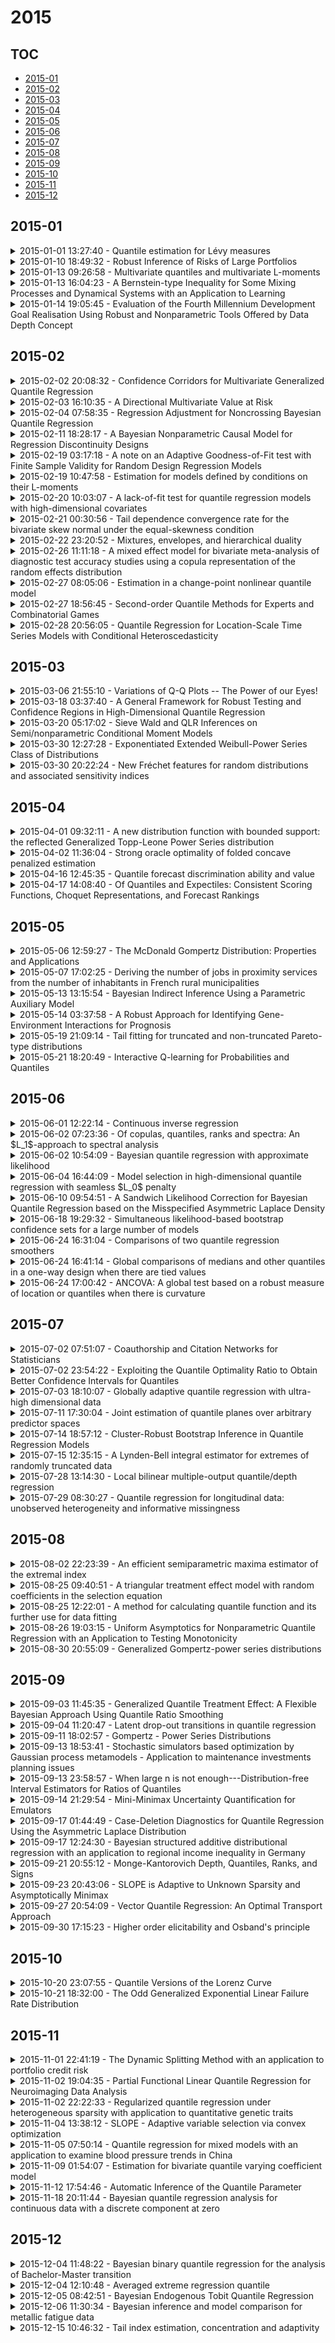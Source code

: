 # 2015

## TOC

- [2015-01](#2015-01)
- [2015-02](#2015-02)
- [2015-03](#2015-03)
- [2015-04](#2015-04)
- [2015-05](#2015-05)
- [2015-06](#2015-06)
- [2015-07](#2015-07)
- [2015-08](#2015-08)
- [2015-09](#2015-09)
- [2015-10](#2015-10)
- [2015-11](#2015-11)
- [2015-12](#2015-12)

## 2015-01

<details>

<summary>2015-01-01 13:27:40 - Quantile estimation for Lévy measures</summary>

- *Mathias Trabs*

- `1405.6942v2` - [abs](http://arxiv.org/abs/1405.6942v2) - [pdf](http://arxiv.org/pdf/1405.6942v2)

> Generalizing the concept of quantiles to the jump measure of a L\'evy process, the generalized quantiles $q_{\tau}^{\pm}>0$, for $\tau>0$, are given by the smallest values such that a jump larger than $q_{\tau}^{+}$ or a negative jump smaller than $-q_{\tau}^{-}$, respectively, is expected only once in $1/\tau$ time units. Nonparametric estimators of the generalized quantiles are constructed using either discrete observations of the process or using option prices in an exponential L\'evy model of asset prices. In both models minimax convergence rates are shown. Applying Lepski's approach, we derive adaptive quantile estimators. The performance of the estimation method is illustrated in simulations and with real data.

</details>

<details>

<summary>2015-01-10 18:49:32 - Robust Inference of Risks of Large Portfolios</summary>

- *Jianqing Fan, Fang Han, Han Liu, Byron Vickers*

- `1501.02382v1` - [abs](http://arxiv.org/abs/1501.02382v1) - [pdf](http://arxiv.org/pdf/1501.02382v1)

> We propose a bootstrap-based robust high-confidence level upper bound (Robust H-CLUB) for assessing the risks of large portfolios. The proposed approach exploits rank-based and quantile-based estimators, and can be viewed as a robust extension of the H-CLUB method (Fan et al., 2015). Such an extension allows us to handle possibly misspecified models and heavy-tailed data. Under mixing conditions, we analyze the proposed approach and demonstrate its advantage over the H-CLUB. We further provide thorough numerical results to back up the developed theory. We also apply the proposed method to analyze a stock market dataset.

</details>

<details>

<summary>2015-01-13 09:26:58 - Multivariate quantiles and multivariate L-moments</summary>

- *Alexis Decurninge*

- `1409.6013v2` - [abs](http://arxiv.org/abs/1409.6013v2) - [pdf](http://arxiv.org/pdf/1409.6013v2)

> Univariate L-moments are expressed as projections of the quantile function onto an orthogonal basis of polynomials in $L_2([0;1],\mathbb{R})$. We present multivariate versions of L-moments expressed as collections of orthogonal projections of a multivariate quantile function on a basis of multivariate polynomials in $L_2([0;1]^d,\mathbb{R})$. We propose to consider quantile functions defined as transport from the uniform distribution on $[0;1]^d$ onto the distribution of interest. In particular, we present the quantiles defined by the transport of Rosenblatt and the optimal transport and the properties of the subsequent L-moments.

</details>

<details>

<summary>2015-01-13 16:04:23 - A Bernstein-type Inequality for Some Mixing Processes and Dynamical Systems with an Application to Learning</summary>

- *H. Hang, I. Steinwart*

- `1501.03059v1` - [abs](http://arxiv.org/abs/1501.03059v1) - [pdf](http://arxiv.org/pdf/1501.03059v1)

> We establish a Bernstein-type inequality for a class of stochastic processes that include the classical geometrically $\phi$-mixing processes, Rio's generalization of these processes, as well as many time-discrete dynamical systems. Modulo a logarithmic factor and some constants, our Bernstein-type inequality coincides with the classical Bernstein inequality for i.i.d.~data. We further use this new Bernstein-type inequality to derive an oracle inequality for generic regularized empirical risk minimization algorithms and data generated by such processes. Applying this oracle inequality to support vector machines using the Gaussian kernels for both least squares and quantile regression, it turns out that the resulting learning rates match, up to some arbitrarily small extra term in the exponent, the optimal rates for i.i.d.~processes.

</details>

<details>

<summary>2015-01-14 19:05:45 - Evaluation of the Fourth Millennium Development Goal Realisation Using Robust and Nonparametric Tools Offered by Data Depth Concept</summary>

- *Ewa Kosiorowska, Daniel Kosiorowski, Zygmunt Zawadzki*

- `1409.3918v2` - [abs](http://arxiv.org/abs/1409.3918v2) - [pdf](http://arxiv.org/pdf/1409.3918v2)

> We briefly communicate results of a nonparametric and robust evaluation of effects of \emph{the Fourth Millennium Development Goal of United Nations}. Main aim of the goal was reducing by two thirds, between 1990--2015, the under five months child mortality. Our novel analysis was conducted by means of very powerful and user friendly tools offered by the \emph{Data Depth Concept} being a collection of multivariate techniques basing on multivariate generalizations of quantiles, ranges and order statistics. Results of our analysis are more convincing than results obtained using classical statistical tools.

</details>


## 2015-02

<details>

<summary>2015-02-02 20:08:32 - Confidence Corridors for Multivariate Generalized Quantile Regression</summary>

- *Shih-Kang Chao, Katharina Proksch, Holger Dette, Wolfgang Härdle*

- `1406.4421v2` - [abs](http://arxiv.org/abs/1406.4421v2) - [pdf](http://arxiv.org/pdf/1406.4421v2)

> We focus on the construction of confidence corridors for multivariate nonparametric generalized quantile regression functions. This construction is based on asymptotic results for the maximal deviation between a suitable nonparametric estimator and the true function of interest which follow after a series of approximation steps including a Bahadur representation, a new strong approximation theorem and exponential tail inequalities for Gaussian random fields. As a byproduct we also obtain confidence corridors for the regression function in the classical mean regression. In order to deal with the problem of slowly decreasing error in coverage probability of the asymptotic confidence corridors, which results in meager coverage for small sample sizes, a simple bootstrap procedure is designed based on the leading term of the Bahadur representation. The finite sample properties of both procedures are investigated by means of a simulation study and it is demonstrated that the bootstrap procedure considerably outperforms the asymptotic bands in terms of coverage accuracy. Finally, the bootstrap confidence corridors are used to study the efficacy of the National Supported Work Demonstration, which is a randomized employment enhancement program launched in the 1970s. This article has supplementary materials.

</details>

<details>

<summary>2015-02-03 16:10:35 - A Directional Multivariate Value at Risk</summary>

- *Raúl Torres, Rosa E. Lillo, Henry Laniado*

- `1502.00908v1` - [abs](http://arxiv.org/abs/1502.00908v1) - [pdf](http://arxiv.org/pdf/1502.00908v1)

> In economics, insurance and finance, value at risk (VaR) is a widely used measure of the risk of loss on a specific portfolio of financial assets. For a given portfolio, time horizon, and probability $\alpha$, the $100\alpha\%$ VaR is defined as a threshold loss value, such that the probability that the loss on the portfolio over the given time horizon exceeds this value is $\alpha$. That is to say, it is a quantile of the distribution of the losses, which has both good analytic properties and easy interpretation as a risk measure. However, its extension to the multivariate framework is not unique because a unique definition of multivariate quantile does not exist. In the current literature, the multivariate quantiles are related to a specific partial order considered in $\mathbb{R}^{n}$, or to a property of the univariate quantile that is desirable to be extended to $\mathbb{R}^{n}$. In this work, we introduce a multivariate value at risk as a vector-valued directional risk measure, based on a directional multivariate quantile, which has recently been introduced in the literature. The directional approach allows the manager to consider external information or risk preferences in her/his analysis. We have derived some properties of the risk measure and we have compared the univariate \textit{VaR} over the marginals with the components of the directional multivariate VaR. We have also analyzed the relationship between some families of copulas, for which it is possible to obtain closed forms of the multivariate VaR that we propose. Finally, comparisons with other alternative multivariate VaR given in the literature, are provided in terms of robustness.

</details>

<details>

<summary>2015-02-04 07:58:35 - Regression Adjustment for Noncrossing Bayesian Quantile Regression</summary>

- *Thais Rodrigues, Yanan Fan*

- `1502.01115v1` - [abs](http://arxiv.org/abs/1502.01115v1) - [pdf](http://arxiv.org/pdf/1502.01115v1)

> A two-stage approach is proposed to overcome the problem in quantile regression, where separately fitted curves for several quantiles may cross. The standard Bayesian quantile regression model is applied in the first stage, followed by a Gaussian process regression adjustment, which monotonizes the quantile function whilst borrowing strength from nearby quantiles. The two stage approach is computationally efficient, and more general than existing techniques. The method is shown to be competitive with alternative approaches via its performance in simulated examples.

</details>

<details>

<summary>2015-02-11 18:28:17 - A Bayesian Nonparametric Causal Model for Regression Discontinuity Designs</summary>

- *George Karabatsos, Stephen G. Walker*

- `1311.4482v4` - [abs](http://arxiv.org/abs/1311.4482v4) - [pdf](http://arxiv.org/pdf/1311.4482v4)

> For non-randomized studies, the regression discontinuity design (RDD) can be used to identify and estimate causal effects from a "locally-randomized" subgroup of subjects, under relatively mild conditions. However, current models focus causal inferences on the impact of the treatment (versus non-treatment) variable on the mean of the dependent variable, via linear regression. For RDDs, we propose a flexible Bayesian nonparametric regression model that can provide accurate estimates of causal effects, in terms of the predictive mean, variance, quantile, probability density, distribution function, or any other chosen function of the outcome variable. We illustrate the model through the analysis of two real educational data sets, involving (resp.) a sharp RDD and a fuzzy RDD.

</details>

<details>

<summary>2015-02-19 03:17:18 - A note on an Adaptive Goodness-of-Fit test with Finite Sample Validity for Random Design Regression Models</summary>

- *Pierpaolo Brutti*

- `1502.05457v1` - [abs](http://arxiv.org/abs/1502.05457v1) - [pdf](http://arxiv.org/pdf/1502.05457v1)

> Given an i.i.d. sample $\{(X_i,Y_i)\}_{i \in \{1 \ldots n\}}$ from the random design regression model $Y = f(X) + \epsilon$ with $(X,Y) \in [0,1] \times [-M,M]$, in this paper we consider the problem of testing the (simple) null hypothesis $f = f_0$, against the alternative $f \neq f_0$ for a fixed $f_0 \in L^2([0,1],G_X)$, where $G_X(\cdot)$ denotes the marginal distribution of the design variable $X$. The procedure proposed is an adaptation to the regression setting of a multiple testing technique introduced by Fromont and Laurent (2005), and it amounts to consider a suitable collection of unbiased estimators of the $L^2$--distance $d_2(f,f_0) = \int {[f(x) - f_0 (x)]^2 d\,G_X (x)}$, rejecting the null hypothesis when at least one of them is greater than its $(1-u_\alpha)$ quantile, with $u_\alpha$ calibrated to obtain a level--$\alpha$ test. To build these estimators, we will use the warped wavelet basis introduced by Picard and Kerkyacharian (2004). We do not assume that the errors are normally distributed, and we do not assume that $X$ and $\epsilon$ are independent but, mainly for technical reasons, we will assume, as in most part of the current literature in learning theory, that $|f(x) - y|$ is uniformly bounded (almost everywhere). We show that our test is adaptive over a particular collection of approximation spaces linked to the classical Besov spaces.

</details>

<details>

<summary>2015-02-19 10:47:58 - Estimation for models defined by conditions on their L-moments</summary>

- *Alexis Decurninge, Michel Broniatowski*

- `1409.5928v3` - [abs](http://arxiv.org/abs/1409.5928v3) - [pdf](http://arxiv.org/pdf/1409.5928v3)

> This paper extends the empirical minimum divergence approach for models which satisfy linear constraints with respect to the probability measure of the underlying variable (moment constraints) to the case where such constraints pertain to its quantile measure (called here semi parametric quantile models). The case when these constraints describe shape conditions as handled by the L-moments is considered and both the description of these models as well as the resulting non classical minimum divergence procedures are presented. These models describe neighborhoods of classical models used mainly for their tail behavior, for example neighborhoods of Pareto or Weibull distributions, with which they may share the same first L-moments. A parallel is drawn with similar problems held in elasticity theory and in optimal transport problems. The properties of the resulting estimators are illustrated by simulated examples comparing Maximum Likelihood estimators on Pareto and Weibull models to the minimum Chi-square empirical divergence approach on semi parametric quantile models, and others.

</details>

<details>

<summary>2015-02-20 10:03:07 - A lack-of-fit test for quantile regression models with high-dimensional covariates</summary>

- *Mercedes Conde-Amboage, César Sánchez-Sellero, Wenceslao González-Manteiga*

- `1502.05815v1` - [abs](http://arxiv.org/abs/1502.05815v1) - [pdf](http://arxiv.org/pdf/1502.05815v1)

> We propose a new lack-of-fit test for quantile regression models that is suitable even with high-dimensional covariates. The test is based on the cumulative sum of residuals with respect to unidimensional linear projections of the covariates. The test adapts concepts proposed by Escanciano (Econometric Theory, 22, 2006) to cope with many covariates to the test proposed by He and Zhu (Journal of the American Statistical Association, 98, 2003). To approximate the critical values of the test, a wild bootstrap mechanism is used, similar to that proposed by Feng et al. (Biometrika, 98, 2011). An extensive simulation study was undertaken that shows the good performance of the new test, particularly when the dimension of the covariate is high. The test can also be applied and performs well under heteroscedastic regression models. The test is illustrated with real data about the economic growth of 161 countries.

</details>

<details>

<summary>2015-02-21 00:30:56 - Tail dependence convergence rate for the bivariate skew normal under the equal-skewness condition</summary>

- *Thomas Fung, Eugene Seneta*

- `1502.06046v1` - [abs](http://arxiv.org/abs/1502.06046v1) - [pdf](http://arxiv.org/pdf/1502.06046v1)

> We derive the rate of decay of the tail dependence of the bivariate skew normal distribution under the equal-skewness condition {\theta}1 = {\theta}2,= {\theta}, say. The rate of convergence depends on whether {\theta} > 0 or {\theta} < 0. The latter case gives rate asymp- totically identical with the case {\theta} = 0. The asymptotic behaviour of the quantile function for the univariate skew normal is part of the theoretical development.

</details>

<details>

<summary>2015-02-22 23:20:52 - Mixtures, envelopes, and hierarchical duality</summary>

- *Nicholas G. Polson, James G. Scott*

- `1406.0177v2` - [abs](http://arxiv.org/abs/1406.0177v2) - [pdf](http://arxiv.org/pdf/1406.0177v2)

> We develop a connection between mixture and envelope representations of objective functions that arise frequently in statistics. We refer to this connection using the term "hierarchical duality." Our results suggest an interesting and previously under-exploited relationship between marginalization and profiling, or equivalently between the Fenchel--Moreau theorem for convex functions and the Bernstein--Widder theorem for Laplace transforms. We give several different sets of conditions under which such a duality result obtains. We then extend existing work on envelope representations in several ways, including novel generalizations to variance-mean models and to multivariate Gaussian location models. This turns out to provide an elegant missing-data interpretation of the proximal gradient method, a widely used algorithm in machine learning. We show several statistical applications in which the proposed framework leads to easily implemented algorithms, including a robust version of the fused lasso, nonlinear quantile regression via trend filtering, and the binomial fused double Pareto model. Code for the examples is available on GitHub at https://github.com/jgscott/hierduals.

</details>

<details>

<summary>2015-02-26 11:11:18 - A mixed effect model for bivariate meta-analysis of diagnostic test accuracy studies using a copula representation of the random effects distribution</summary>

- *Aristidis K. Nikoloulopoulos*

- `1502.07505v1` - [abs](http://arxiv.org/abs/1502.07505v1) - [pdf](http://arxiv.org/pdf/1502.07505v1)

> Diagnostic test accuracy studies typically report the number of true positives, false positives, true negatives and false negatives. There usually exists a negative association between the number of true positives and true negatives, because studies that adopt less stringent criterion for declaring a test positive invoke higher sensitivities and lower specificities. A generalized linear mixed model (GLMM) is currently recommended to synthesize diagnostic test accuracy studies. We propose a copula mixed model for bivariate meta-analysis of diagnostic test accuracy studies. Our general model includes the GLMM as a special case and can also operate on the original scale of sensitivity and specificity. Summary receiver operating characteristic curves are deduced for the proposed model through quantile regression techniques and different characterizations of the bivariate random effects distribution. Our general methodology is demonstrated with an extensive simulation study and illustrated by re-analysing the data of two published meta-analyses. Our study suggests that there can be an improvement on GLMM in fit to data and makes the argument for moving to copula random effects models. Our modelling framework is implemented in the package CopulaREMADA within the open source statistical environment R.

</details>

<details>

<summary>2015-02-27 08:05:06 - Estimation in a change-point nonlinear quantile model</summary>

- *Gabriela Ciuperca*

- `1401.4883v3` - [abs](http://arxiv.org/abs/1401.4883v3) - [pdf](http://arxiv.org/pdf/1401.4883v3)

> This paper considers a nonlinear quantile model with change-points. The quantile estimation method, which as a particular case includes median model, is more robust with respect to other traditional methods when model errors contain outliers. Under relatively weak assumptions, the convergence rate and asymptotic distribution of change-point and of regression parameter estimators are obtained. Numerical study by Monte Carlo simulations shows the performance of the proposed method for nonlinear model with change-points.

</details>

<details>

<summary>2015-02-27 18:56:45 - Second-order Quantile Methods for Experts and Combinatorial Games</summary>

- *Wouter M. Koolen, Tim van Erven*

- `1502.08009v1` - [abs](http://arxiv.org/abs/1502.08009v1) - [pdf](http://arxiv.org/pdf/1502.08009v1)

> We aim to design strategies for sequential decision making that adjust to the difficulty of the learning problem. We study this question both in the setting of prediction with expert advice, and for more general combinatorial decision tasks. We are not satisfied with just guaranteeing minimax regret rates, but we want our algorithms to perform significantly better on easy data. Two popular ways to formalize such adaptivity are second-order regret bounds and quantile bounds. The underlying notions of 'easy data', which may be paraphrased as "the learning problem has small variance" and "multiple decisions are useful", are synergetic. But even though there are sophisticated algorithms that exploit one of the two, no existing algorithm is able to adapt to both.   In this paper we outline a new method for obtaining such adaptive algorithms, based on a potential function that aggregates a range of learning rates (which are essential tuning parameters). By choosing the right prior we construct efficient algorithms and show that they reap both benefits by proving the first bounds that are both second-order and incorporate quantiles.

</details>

<details>

<summary>2015-02-28 20:56:05 - Quantile Regression for Location-Scale Time Series Models with Conditional Heteroscedasticity</summary>

- *Jungsik Noh, Sangyeol Lee*

- `1401.0688v2` - [abs](http://arxiv.org/abs/1401.0688v2) - [pdf](http://arxiv.org/pdf/1401.0688v2)

> This paper considers quantile regression for a wide class of time series models including ARMA models with asymmetric GARCH (AGARCH) errors. The classical mean-variance models are reinterpreted as conditional location-scale models so that the quantile regression method can be naturally geared into the considered models. The consistency and asymptotic normality of the quantile regression estimator is established in location-scale time series models under mild conditions. In the application of this result to ARMA-AGARCH models, more primitive conditions are deduced to obtain the asymptotic properties. For illustration, a simulation study and a real data analysis are provided.

</details>


## 2015-03

<details>

<summary>2015-03-06 21:55:10 - Variations of Q-Q Plots -- The Power of our Eyes!</summary>

- *Adam Loy, Lendie Follett, Heike Hofmann*

- `1503.02098v1` - [abs](http://arxiv.org/abs/1503.02098v1) - [pdf](http://arxiv.org/pdf/1503.02098v1)

> In statistical modeling we strive to specify models that resemble data collected in studies or observed from processes. Consequently, distributional specification and parameter estimation are central to parametric models. Graphical procedures, such as the quantile-quantile (Q-Q) plot, are arguably the most widely used method of distributional assessment, though critics find their interpretation to be overly subjective. Formal goodness-of-fit tests are available and are quite powerful, but only indicate whether there is a lack of fit, not why there is lack of fit. In this paper we explore the use of the lineup protocol to inject rigor to graphical distributional assessment and compare its power to that of formal distributional tests. We find that lineups of standard Q-Q plots are more powerful than lineups of de-trended Q-Q plots and that lineup tests are more powerful than traditional tests of normality. While, we focus on diagnosing non-normality, our approach is general and can be directly extended to the assessment of other distributions.

</details>

<details>

<summary>2015-03-18 03:37:40 - A General Framework for Robust Testing and Confidence Regions in High-Dimensional Quantile Regression</summary>

- *Tianqi Zhao, Mladen Kolar, Han Liu*

- `1412.8724v2` - [abs](http://arxiv.org/abs/1412.8724v2) - [pdf](http://arxiv.org/pdf/1412.8724v2)

> We propose a robust inferential procedure for assessing uncertainties of parameter estimation in high-dimensional linear models, where the dimension $p$ can grow exponentially fast with the sample size $n$. Our method combines the de-biasing technique with the composite quantile function to construct an estimator that is asymptotically normal. Hence it can be used to construct valid confidence intervals and conduct hypothesis tests. Our estimator is robust and does not require the existence of first or second moment of the noise distribution. It also preserves efficiency in the sense that the worst case efficiency loss is less than 30\% compared to the square-loss-based de-biased Lasso estimator. In many cases our estimator is close to or better than the latter, especially when the noise is heavy-tailed. Our de-biasing procedure does not require solving the $L_1$-penalized composite quantile regression. Instead, it allows for any first-stage estimator with desired convergence rate and empirical sparsity. The paper also provides new proof techniques for developing theoretical guarantees of inferential procedures with non-smooth loss functions. To establish the main results, we exploit the local curvature of the conditional expectation of composite quantile loss and apply empirical process theories to control the difference between empirical quantities and their conditional expectations. Our results are established under weaker assumptions compared to existing work on inference for high-dimensional quantile regression. Furthermore, we consider a high-dimensional simultaneous test for the regression parameters by applying the Gaussian approximation and multiplier bootstrap theories. We also study distributed learning and exploit the divide-and-conquer estimator to reduce computation complexity when the sample size is massive. Finally, we provide empirical results to verify the theory.

</details>

<details>

<summary>2015-03-20 05:17:02 - Sieve Wald and QLR Inferences on Semi/nonparametric Conditional Moment Models</summary>

- *Xiaohong Chen, Demian Pouzo*

- `1411.1144v2` - [abs](http://arxiv.org/abs/1411.1144v2) - [pdf](http://arxiv.org/pdf/1411.1144v2)

> This paper considers inference on functionals of semi/nonparametric conditional moment restrictions with possibly nonsmooth generalized residuals, which include all of the (nonlinear) nonparametric instrumental variables (IV) as special cases. These models are often ill-posed and hence it is difficult to verify whether a (possibly nonlinear) functional is root-$n$ estimable or not. We provide computationally simple, unified inference procedures that are asymptotically valid regardless of whether a functional is root-$n$ estimable or not. We establish the following new useful results: (1) the asymptotic normality of a plug-in penalized sieve minimum distance (PSMD) estimator of a (possibly nonlinear) functional; (2) the consistency of simple sieve variance estimators for the plug-in PSMD estimator, and hence the asymptotic chi-square distribution of the sieve Wald statistic; (3) the asymptotic chi-square distribution of an optimally weighted sieve quasi likelihood ratio (QLR) test under the null hypothesis; (4) the asymptotic tight distribution of a non-optimally weighted sieve QLR statistic under the null; (5) the consistency of generalized residual bootstrap sieve Wald and QLR tests; (6) local power properties of sieve Wald and QLR tests and of their bootstrap versions; (7) asymptotic properties of sieve Wald and SQLR for functionals of increasing dimension. Simulation studies and an empirical illustration of a nonparametric quantile IV regression are presented.

</details>

<details>

<summary>2015-03-30 12:27:28 - Exponentiated Extended Weibull-Power Series Class of Distributions</summary>

- *Saeid Tahmasebi, Ali Akbar Jafari*

- `1503.08653v1` - [abs](http://arxiv.org/abs/1503.08653v1) - [pdf](http://arxiv.org/pdf/1503.08653v1)

> In this paper, we introduce a new class of distributions by compounding the exponentiated extended Weibull family and power series family. This distribution contains several lifetime models such as the complementary extended Weibull-power series, generalized exponential-power series, generalized linear failure rate-power series, exponentiated Weibull-power series, generalized modified Weibull-power series, generalized Gompertz-power series and exponentiated extended Weibull distributions as special cases. We obtain several properties of this new class of distributions such as Shannon entropy, mean residual life, hazard rate function, quantiles and moments. The maximum likelihood estimation procedure via a EM-algorithm is presented.

</details>

<details>

<summary>2015-03-30 20:22:24 - New Fréchet features for random distributions and associated sensitivity indices</summary>

- *Jean-Claude Fort, Thierry Klein*

- `1503.08844v1` - [abs](http://arxiv.org/abs/1503.08844v1) - [pdf](http://arxiv.org/pdf/1503.08844v1)

> In this article we define new Fr\`Echet features for random cumulative distribution functions using contrast. These contrasts allow to construct Wasserstein costs and our new features minimize the average costs as the Fr\`Echet mean minimizes the mean square Wasserstein$_2$ distance. An example of new features is the median, and more generally the quantiles. From these definitions, we are able to define sensitivity indices when the random distribution is the output of a stochastic code. Associated to the Fr\`Echet mean we extend the Sobol indices, and in general the indices associated to a contrast that we previously proposed.

</details>


## 2015-04

<details>

<summary>2015-04-01 09:32:11 - A new distribution function with bounded support: the reflected Generalized Topp-Leone Power Series distribution</summary>

- *Francesca Condino, Filippo Domma*

- `1504.00160v1` - [abs](http://arxiv.org/abs/1504.00160v1) - [pdf](http://arxiv.org/pdf/1504.00160v1)

> In this paper we introduce a new flexible class of distributions with bounded support, called reflected Generalized Topp-Leone Power Series (rGTL-PS), obtained by compounding the reflected Generalized Topp-Leone (van Drop and Kotz, 2006) and the family of Power Series distributions. The proposed class includes, as special cases, some new distributions with limited support such as the rGTL-Logarithmic, the rGTL-Geometric, the rGTL-Poisson and rGTL-Binomial. This work is an attempt to partially fill a gap regarding the presence, in the literature, of continuous distributions with bounded support, which instead appear to be very useful in many real contexts, included the reliability. Some properties of the class, including moments, hazard rate and quantile are investigated. Moreover, the maximum likelihood estimators of the parameters are examined and the observed Fisher information matrix provided. Finally, in order to show the usefulness of the new class, some applications to real data are reported.

</details>

<details>

<summary>2015-04-02 11:36:04 - Strong oracle optimality of folded concave penalized estimation</summary>

- *Jianqing Fan, Lingzhou Xue, Hui Zou*

- `1210.5992v4` - [abs](http://arxiv.org/abs/1210.5992v4) - [pdf](http://arxiv.org/pdf/1210.5992v4)

> Folded concave penalization methods have been shown to enjoy the strong oracle property for high-dimensional sparse estimation. However, a folded concave penalization problem usually has multiple local solutions and the oracle property is established only for one of the unknown local solutions. A challenging fundamental issue still remains that it is not clear whether the local optimum computed by a given optimization algorithm possesses those nice theoretical properties. To close this important theoretical gap in over a decade, we provide a unified theory to show explicitly how to obtain the oracle solution via the local linear approximation algorithm. For a folded concave penalized estimation problem, we show that as long as the problem is localizable and the oracle estimator is well behaved, we can obtain the oracle estimator by using the one-step local linear approximation. In addition, once the oracle estimator is obtained, the local linear approximation algorithm converges, namely it produces the same estimator in the next iteration. The general theory is demonstrated by using four classical sparse estimation problems, that is, sparse linear regression, sparse logistic regression, sparse precision matrix estimation and sparse quantile regression.

</details>

<details>

<summary>2015-04-16 12:45:35 - Quantile forecast discrimination ability and value</summary>

- *Zied Ben Bouallegue, Pierre Pinson, Petra Friederichs*

- `1504.04211v1` - [abs](http://arxiv.org/abs/1504.04211v1) - [pdf](http://arxiv.org/pdf/1504.04211v1)

> While probabilistic forecast verification for categorical forecasts is well established, some of the existing concepts and methods have not found their equivalent for the case of continuous variables. New tools dedicated to the assessment of forecast discrimination ability and forecast value are introduced here, based on quantile forecasts being the base product for the continuous case (hence in a nonparametric framework). The relative user characteristic (RUC) curve and the quantile value plot allow analysing the performance of a forecast for a specific user in a decision-making framework. The RUC curve is designed as a user-based discrimination tool and the quantile value plot translates forecast discrimination ability in terms of economic value. The relationship between the overall value of a quantile forecast and the respective quantile skill score is also discussed. The application of these new verification approaches and tools is illustrated based on synthetic datasets, as well as for the case of global radiation forecasts from the high resolution ensemble COSMO-DE-EPS of the German Weather Service.

</details>

<details>

<summary>2015-04-17 14:08:40 - Of Quantiles and Expectiles: Consistent Scoring Functions, Choquet Representations, and Forecast Rankings</summary>

- *Werner Ehm, Tilmann Gneiting, Alexander Jordan, Fabian Krüger*

- `1503.08195v2` - [abs](http://arxiv.org/abs/1503.08195v2) - [pdf](http://arxiv.org/pdf/1503.08195v2)

> In the practice of point prediction, it is desirable that forecasters receive a directive in the form of a statistical functional, such as the mean or a quantile of the predictive distribution. When evaluating and comparing competing forecasts, it is then critical that the scoring function used for these purposes be consistent for the functional at hand, in the sense that the expected score is minimized when following the directive.   We show that any scoring function that is consistent for a quantile or an expectile functional, respectively, can be represented as a mixture of extremal scoring functions that form a linearly parameterized family. Scoring functions for the mean value and probability forecasts of binary events constitute important examples. The quantile and expectile functionals along with the respective extremal scoring functions admit appealing economic interpretations in terms of thresholds in decision making.   The Choquet type mixture representations give rise to simple checks of whether a forecast dominates another in the sense that it is preferable under any consistent scoring function. In empirical settings it suffices to compare the average scores for only a finite number of extremal elements. Plots of the average scores with respect to the extremal scoring functions, which we call Murphy diagrams, permit detailed comparisons of the relative merits of competing forecasts.

</details>


## 2015-05

<details>

<summary>2015-05-06 12:59:27 - The McDonald Gompertz Distribution: Properties and Applications</summary>

- *Rasool Roozegar, Saeid Tahmasebi, Ali Akbar Jafari*

- `1505.01351v1` - [abs](http://arxiv.org/abs/1505.01351v1) - [pdf](http://arxiv.org/pdf/1505.01351v1)

> This paper introduces a five-parameter lifetime model with increasing, decreasing, upside -down bathtub and bathtub shaped failure rate called as the McDonald Gompertz (McG) distribution. This new distribution extend the Gompertz, generalized Gompertz, generalized exponential, beta Gompertz and Kumaraswamy Gompertz distributions, among several other models. We obtain several properties of the McG distribution including moments, entropies, quantile and generating functions. We provide the density function of the order statistics and their moments. The parameter estimation is based on the usual maximum likelihood approach. We also provide the observed information matrix and discuss inferences issues. In the end, the flexibility and usefulness of the new distribution is illustrated by means of application to two real data sets.

</details>

<details>

<summary>2015-05-07 17:02:25 - Deriving the number of jobs in proximity services from the number of inhabitants in French rural municipalities</summary>

- *Maxime Lenormand, Sylvie Huet, Guillaume Deffuant*

- `1109.6760v3` - [abs](http://arxiv.org/abs/1109.6760v3) - [pdf](http://arxiv.org/pdf/1109.6760v3)

> We use a minimum requirement approach to derive the number of jobs in proximity services per inhabitant in French rural municipalities. We first classify the municipalities according to their time distance to the municipality where the inhabitants go the most frequently to get services (called MFM). For each set corresponding to a range of time distance to MFM, we perform a quantile regression estimating the minimum number of service jobs per inhabitant, that we interpret as an estimation of the number of proximity jobs per inhabitant. We observe that the minimum number of service jobs per inhabitant is smaller in small municipalities. Moreover, for municipalities of similar sizes, when the distance to the MFM increases, we find that the number of jobs of proximity services per inhabitant increases.

</details>

<details>

<summary>2015-05-13 13:15:54 - Bayesian Indirect Inference Using a Parametric Auxiliary Model</summary>

- *Christopher C. Drovandi, Anthony N. Pettitt, Anthony Lee*

- `1505.03372v1` - [abs](http://arxiv.org/abs/1505.03372v1) - [pdf](http://arxiv.org/pdf/1505.03372v1)

> Indirect inference (II) is a methodology for estimating the parameters of an intractable (generative) model on the basis of an alternative parametric (auxiliary) model that is both analytically and computationally easier to deal with. Such an approach has been well explored in the classical literature but has received substantially less attention in the Bayesian paradigm. The purpose of this paper is to compare and contrast a collection of what we call parametric Bayesian indirect inference (pBII) methods. One class of pBII methods uses approximate Bayesian computation (referred to here as ABC II) where the summary statistic is formed on the basis of the auxiliary model, using ideas from II. Another approach proposed in the literature, referred to here as parametric Bayesian indirect likelihood (pBIL), uses the auxiliary likelihood as a replacement to the intractable likelihood. We show that pBIL is a fundamentally different approach to ABC II. We devise new theoretical results for pBIL to give extra insights into its behaviour and also its differences with ABC II. Furthermore, we examine in more detail the assumptions required to use each pBII method. The results, insights and comparisons developed in this paper are illustrated on simple examples and two other substantive applications. The first of the substantive examples involves performing inference for complex quantile distributions based on simulated data while the second is for estimating the parameters of a trivariate stochastic process describing the evolution of macroparasites within a host based on real data. We create a novel framework called Bayesian indirect likelihood (BIL) that encompasses pBII as well as general ABC methods so that the connections between the methods can be established.

</details>

<details>

<summary>2015-05-14 03:37:58 - A Robust Approach for Identifying Gene-Environment Interactions for Prognosis</summary>

- *Hao Chai, Qingzhao Zhang, Yu Jiang, Guohua Wang, Sanguo Zhang, Shuangge Ma*

- `1505.03609v1` - [abs](http://arxiv.org/abs/1505.03609v1) - [pdf](http://arxiv.org/pdf/1505.03609v1)

> For many complex diseases, prognosis is of essential importance. It has been shown that, beyond the main effects of genetic (G) and environmental (E) risk factors, the gene-environment (G$\times$E) interactions also play a critical role. In practice, the prognosis outcome data can be contaminated, and most of the existing methods are not robust to data contamination. In the literature, it has been shown that even a single contaminated observation can lead to severely biased model estimation. In this study, we describe prognosis using an accelerated failure time (AFT) model. An exponential squared loss is proposed to accommodate possible data contamination. A penalization approach is adopted for regularized estimation and marker selection. The proposed method is realized using an effective coordinate descent (CD) and minorization maximization (MM) algorithm. Simulation shows that without contamination, the proposed method has performance comparable to or better than the unrobust alternative. With contamination, it outperforms the unrobust alternative and, under certain scenarios, can be superior to the robust method based on quantile regression. The proposed method is applied to the analysis of TCGA (The Cancer Genome Atlas) lung cancer data. It identifies interactions different from those using the alternatives. The identified marker have important implications and satisfactory stability.

</details>

<details>

<summary>2015-05-19 21:09:14 - Tail fitting for truncated and non-truncated Pareto-type distributions</summary>

- *Jan Beirlant, Isabel Fraga Alves, Ivette Gomes*

- `1505.05189v1` - [abs](http://arxiv.org/abs/1505.05189v1) - [pdf](http://arxiv.org/pdf/1505.05189v1)

> Recently some papers, such as Aban, Meerschaert and Panorska (2006), Nuyts (2010) and Clark (2013), have drawn attention to possible truncation in Pareto tail modelling. Sometimes natural upper bounds exist that truncate the probability tail, such as the Maximum Possible Loss in insurance treaties. At other instances ultimately at the largest data, deviations from a Pareto tail behaviour become apparent. This matter is especially important when extrapolation outside the sample is required. Given that in practice one does not always know whether the distribution is truncated or not, we consider estimators for extreme quantiles both under truncated and non-truncated Pareto-type distributions. Hereby we make use of the estimator of the tail index for the truncated Pareto distribution first proposed in Aban {\it et al.} (2006). We also propose a truncated Pareto QQ-plot and a formal test for truncation in order to help deciding between a truncated and a non-truncated case. In this way we enlarge the possibilities of extreme value modelling using Pareto tails, offering an alternative scenario by adding a truncation point $T$ that is large with respect to the available data. In the mathematical modelling we hence let $T \to \infty$ at different speeds compared to the limiting fraction ($k/n \to 0$) of data used in the extreme value estimation. This work is motivated using practical examples from different fields of applications, simulation results, and some asymptotic results.

</details>

<details>

<summary>2015-05-21 18:20:49 - Interactive Q-learning for Probabilities and Quantiles</summary>

- *Kristin A. Linn, Eric B. Laber, Leonard A. Stefanski*

- `1407.3414v2` - [abs](http://arxiv.org/abs/1407.3414v2) - [pdf](http://arxiv.org/pdf/1407.3414v2)

> A dynamic treatment regime is a sequence of decision rules in which each decision rule recommends treatment based on features of patient medical history such as past treatments and outcomes. Existing methods for estimating optimal dynamic treatment regimes from data optimize the mean of a response variable. However, the mean may not always be the most appropriate summary of performance. We derive estimators of decision rules for optimizing probabilities and quantiles computed with respect to the response distribution for two-stage, binary treatment settings. This enables estimation of dynamic treatment regimes that optimize the cumulative distribution function of the response at a prespecified point or a prespecified quantile of the response distribution such as the median. The proposed methods perform favorably in simulation experiments. We illustrate our approach with data from a sequentially randomized trial where the primary outcome is remission of depression symptoms.

</details>


## 2015-06

<details>

<summary>2015-06-01 12:22:14 - Continuous inverse regression</summary>

- *François Portier*

- `1409.0752v2` - [abs](http://arxiv.org/abs/1409.0752v2) - [pdf](http://arxiv.org/pdf/1409.0752v2)

> We provide new theoretical results in the field of inverse regression methods for dimension reduction. Our approach is based on the study of some empirical processes that lie close to a certain dimension reduction subspace, called the central subspace. The study of these processes essentially includes weak convergence results and the consistency of some general bootstrap procedures. While such properties are used to obtain new results about sliced inverse regression, they mainly allow to define a natural family of methods for dimension reduction. First the estimation methods are shown to have root $n$ rates and the bootstrap is proved to be valid. Second, we describe a family of Cram\'er-von Mises test statistics that can be used in testing structural properties of the central subspace or the significancy of some sets of predictors. We show that the quantiles of those tests could be computed by bootstrap. Most of the existing methods related to inverse regression involve a slicing of the response that is difficult to select in practice. While our approach guarantee a comprehensive estimation, the slicing is no longer needed.

</details>

<details>

<summary>2015-06-02 07:23:36 - Of copulas, quantiles, ranks and spectra: An $L_1$-approach to spectral analysis</summary>

- *Holger Dette, Marc Hallin, Tobias Kley, Stanislav Volgushev*

- `1111.7205v3` - [abs](http://arxiv.org/abs/1111.7205v3) - [pdf](http://arxiv.org/pdf/1111.7205v3)

> In this paper, we present an alternative method for the spectral analysis of a univariate, strictly stationary time series $\{Y_t\}_{t\in \mathbb {Z}}$. We define a "new" spectrum as the Fourier transform of the differences between copulas of the pairs $(Y_t,Y_{t-k})$ and the independence copula. This object is called a copula spectral density kernel and allows to separate the marginal and serial aspects of a time series. We show that this spectrum is closely related to the concept of quantile regression. Like quantile regression, which provides much more information about conditional distributions than classical location-scale regression models, copula spectral density kernels are more informative than traditional spectral densities obtained from classical autocovariances. In particular, copula spectral density kernels, in their population versions, provide (asymptotically provide, in their sample versions) a complete description of the copulas of all pairs $(Y_t,Y_{t-k})$. Moreover, they inherit the robustness properties of classical quantile regression, and do not require any distributional assumptions such as the existence of finite moments. In order to estimate the copula spectral density kernel, we introduce rank-based Laplace periodograms which are calculated as bilinear forms of weighted $L_1$-projections of the ranks of the observed time series onto a harmonic regression model. We establish the asymptotic distribution of those periodograms, and the consistency of adequately smoothed versions. The finite-sample properties of the new methodology, and its potential for applications are briefly investigated by simulations and a short empirical example.

</details>

<details>

<summary>2015-06-02 10:54:09 - Bayesian quantile regression with approximate likelihood</summary>

- *Yang Feng, Yuguo Chen, Xuming He*

- `1506.00834v1` - [abs](http://arxiv.org/abs/1506.00834v1) - [pdf](http://arxiv.org/pdf/1506.00834v1)

> Quantile regression is often used when a comprehensive relationship between a response variable and one or more explanatory variables is desired. The traditional frequentists' approach to quantile regression has been well developed around asymptotic theories and efficient algorithms. However, not much work has been published under the Bayesian framework. One challenging problem for Bayesian quantile regression is that the full likelihood has no parametric forms. In this paper, we propose a Bayesian quantile regression method, the linearly interpolated density (LID) method, which uses a linear interpolation of the quantiles to approximate the likelihood. Unlike most of the existing methods that aim at tackling one quantile at a time, our proposed method estimates the joint posterior distribution of multiple quantiles, leading to higher global efficiency for all quantiles of interest. Markov chain Monte Carlo algorithms are developed to carry out the proposed method. We provide convergence results that justify both the algorithmic convergence and statistical approximations to an integrated-likelihood-based posterior. From the simulation results, we verify that LID has a clear advantage over other existing methods in estimating quantities that relate to two or more quantiles.

</details>

<details>

<summary>2015-06-04 16:44:09 - Model selection in high-dimensional quantile regression with seamless $L_0$ penalty</summary>

- *Gabriela Ciuperca*

- `1506.01648v1` - [abs](http://arxiv.org/abs/1506.01648v1) - [pdf](http://arxiv.org/pdf/1506.01648v1)

> In this paper we are interested in parameters estimation of linear model when number of parameters increases with sample size. Without any assumption about moments of the model error, we propose and study the seamless $L_0$ quantile estimator. For this estimator we first give the convergence rate. Afterwards, we prove that it correctly distinguishes between zero and nonzero parameters and that the estimators of the nonzero parameters are asymptotically normal. A consistent BIC criterion to select the tuning parameters is given.

</details>

<details>

<summary>2015-06-10 09:54:51 - A Sandwich Likelihood Correction for Bayesian Quantile Regression based on the Misspecified Asymmetric Laplace Density</summary>

- *Karthik Sriram*

- `1502.06481v2` - [abs](http://arxiv.org/abs/1502.06481v2) - [pdf](http://arxiv.org/pdf/1502.06481v2)

> A sandwich likelihood correction is proposed to remedy an inferential limitation of the Bayesian quantile regression approach based on the misspecified asymmetric Laplace density, by leveraging the benefits of the approach. Supporting theoretical results and simulations are presented.

</details>

<details>

<summary>2015-06-18 19:29:32 - Simultaneous likelihood-based bootstrap confidence sets for a large number of models</summary>

- *Mayya Zhilova*

- `1506.05779v1` - [abs](http://arxiv.org/abs/1506.05779v1) - [pdf](http://arxiv.org/pdf/1506.05779v1)

> The paper studies a problem of constructing simultaneous likelihood-based confidence sets. We consider a simultaneous multiplier bootstrap procedure for estimating the quantiles of the joint distribution of the likelihood ratio statistics, and for adjusting the confidence level for multiplicity. Theoretical results state the bootstrap validity in the following setting: the sample size \(n\) is fixed, the maximal parameter dimension \(p_{\textrm{max}}\) and the number of considered parametric models \(K\) are s.t. \((\log K)^{12}p_{\max}^{3}/n\) is small. We also consider the situation when the parametric models are misspecified. If the models' misspecification is significant, then the bootstrap critical values exceed the true ones and the simultaneous bootstrap confidence set becomes conservative. Numerical experiments for local constant and local quadratic regressions illustrate the theoretical results.

</details>

<details>

<summary>2015-06-24 16:31:04 - Comparisons of two quantile regression smoothers</summary>

- *Rand Wilcox*

- `1506.07456v1` - [abs](http://arxiv.org/abs/1506.07456v1) - [pdf](http://arxiv.org/pdf/1506.07456v1)

> The paper compares the small-sample properties of two non-parametric quantile regression estimators. The first is based on constrained B-spline smoothing (COBS) and the other is based on a variation and slight extension of a running interval smoother, which apparently has not been studied via simulations. The motivation for this paper stems from the Well Elderly 2 study, a portion of which was aimed at understanding the association between the cortisol awakening response and two measures of stress.   COBS indicated what appeared be an usual form of curvature. The modified running interval smoother gave a strikingly different estimate, which raised the issue of how it compares to COBS in terms of mean squared error and bias as well as its ability to avoid a spurious indication of curvature. R functions for applying the methods were used in conjunction with default settings for the various optional arguments. The results indicate that the modified running interval smoother has practical value. Manipulation of the optional arguments might impact the relative merits of the two methods, but the extent to which this is the case remains unknown.

</details>

<details>

<summary>2015-06-24 16:41:14 - Global comparisons of medians and other quantiles in a one-way design when there are tied values</summary>

- *Rand Wilcox*

- `1506.07461v1` - [abs](http://arxiv.org/abs/1506.07461v1) - [pdf](http://arxiv.org/pdf/1506.07461v1)

> For $J \ge 2$ independent groups, the paper deals with testing the global hypothesis that all $J$ groups have a common population median or identical quantiles, with an emphasis on the quartiles. Classic rank-based methods are sometimes suggested for comparing medians, but it is well known that under general conditions they do not adequately address this goal. Extant methods based on the usual sample median are unsatisfactory when there are tied values except for the special case $J=2$. A variation of the percentile bootstrap used in conjunction with the Harrell--Davis quantile estimator performs well in simulations. The method is illustrated with data from the Well Elderly 2 study.

</details>

<details>

<summary>2015-06-24 17:00:42 - ANCOVA: A global test based on a robust measure of location or quantiles when there is curvature</summary>

- *Rand Wilcox*

- `1506.07467v1` - [abs](http://arxiv.org/abs/1506.07467v1) - [pdf](http://arxiv.org/pdf/1506.07467v1)

> For two independent groups, let $M_j(x)$ be some conditional measure of location for the $j$th group associated with some random variable $Y$, given that some covariate $X=x$. When $M_j(x)$ is a robust measure of location, or even some conditional quantile of $Y$, given $X$, methods have been proposed and studied that are aimed at testing $H_0$: $M_1(x)=M_2(x)$ that deal with curvature in a flexible manner. In addition, methods have been studied where the goal is to control the probability of one or more Type I errors when testing $H_0$ for each $x \in \{x_1, \ldots, x_p\}$. This paper suggests a method for testing the global hypothesis $H_0$: $M_1(x)=M_2(x)$ for $\forall x \in \{x_1, \ldots, x_p\}$ when using a robust or quantile location estimator. An obvious advantage of testing $p$ hypotheses, rather than the global hypothesis, is that it can provide information about where regression lines differ and by how much. But the paper summarizes three general reasons to suspect that testing the global hypothesis can have more power. 2 Data from the Well Elderly 2 study illustrate that testing the global hypothesis can make a practical difference.

</details>


## 2015-07

<details>

<summary>2015-07-02 07:51:07 - Coauthorship and Citation Networks for Statisticians</summary>

- *Pengsheng Ji, Jiashun Jin*

- `1410.2840v2` - [abs](http://arxiv.org/abs/1410.2840v2) - [pdf](http://arxiv.org/pdf/1410.2840v2)

> We have collected and cleaned two network data sets: Coauthorship and Citation networks for statisticians. The data sets are based on all research papers published in four of the top journals in statistics from $2003$ to the first half of $2012$. We analyze the data sets from many different perspectives, focusing on (a) centrality, (b) community structures, and (c) productivity, patterns and trends.   For (a), we have identified the most prolific/collaborative/highly cited authors. We have also identified a handful of "hot" papers, suggesting "Variable Selection" as one of the "hot" areas.   For (b), we have identified about $15$ meaningful communities or research groups, including large-size ones such as "Spatial Statistics", "Large-Scale Multiple Testing", "Variable Selection" as well as small-size ones such as "Dimensional Reduction", "Objective Bayes", "Quantile Regression", and "Theoretical Machine Learning".   For (c), we find that over the 10-year period, both the average number of papers per author and the fraction of self citations have been decreasing, but the proportion of distant citations has been increasing. These suggest that the statistics community has become increasingly more collaborative, competitive, and globalized.   Our findings shed light on research habits, trends, and topological patterns of statisticians. The data sets provide a fertile ground for future researches on or related to social networks of statisticians.

</details>

<details>

<summary>2015-07-02 23:54:22 - Exploiting the Quantile Optimality Ratio to Obtain Better Confidence Intervals for Quantiles</summary>

- *Luke A. Prendergast, Robert G. Staudte*

- `1505.04234v2` - [abs](http://arxiv.org/abs/1505.04234v2) - [pdf](http://arxiv.org/pdf/1505.04234v2)

> A standard approach to confidence intervals for quantiles requires good estimates of the quantile density. The optimal bandwidth for kernel estimation of the quantile density depends on an underlying location-scale family only through the quantile optimality ratio (QOR), which is the starting point for our results. While the QOR is not distribution-free, it turns out that what is optimal for one family often works quite well for families having similar shape. This allows one to rely on a single representative QOR if one has a rough idea of the distributional shape. Another option that we explore assumes the data can be modeled by the highly flexible generalized lambda distribution (GLD), already studied by others, and we show that using the QOR for the estimated GLD can lead to more than competitive intervals. Confidence intervals for the difference between quantiles from independent populations are also considered, with an application to heart rate data.

</details>

<details>

<summary>2015-07-03 18:10:07 - Globally adaptive quantile regression with ultra-high dimensional data</summary>

- *Qi Zheng, Limin Peng, Xuming He*

- `1507.00420v2` - [abs](http://arxiv.org/abs/1507.00420v2) - [pdf](http://arxiv.org/pdf/1507.00420v2)

> Quantile regression has become a valuable tool to analyze heterogeneous covaraite-response associations that are often encountered in practice. The development of quantile regression methodology for high-dimensional covariates primarily focuses on examination of model sparsity at a single or multiple quantile levels, which are typically pre-specified ad hoc by the users. The resulting models may be sensitive to the specific choices of the quantile levels, leading to difficulties in interpretation and erosion of confidence in the results. In this article, we propose a new penalization framework for quantile regression in the high-dimensional setting. We employ adaptive L1 penalties, and more importantly, propose a uniform selector of the tuning parameter for a set of quantile levels to avoid some of the potential problems with model selection at individual quantile levels. Our proposed approach achieves consistent shrinkage of regression quantile estimates across a continuous range of quantiles levels, enhancing the flexibility and robustness of the existing penalized quantile regression methods. Our theoretical results include the oracle rate of uniform convergence and weak convergence of the parameter estimators. We also use numerical studies to confirm our theoretical findings and illustrate the practical utility of our proposal

</details>

<details>

<summary>2015-07-11 17:30:04 - Joint estimation of quantile planes over arbitrary predictor spaces</summary>

- *Yun Yang, Surya Tokdar*

- `1507.03130v1` - [abs](http://arxiv.org/abs/1507.03130v1) - [pdf](http://arxiv.org/pdf/1507.03130v1)

> In spite of the recent surge of interest in quantile regression, joint estimation of linear quantile planes remains a great challenge in statistics and econometrics. We propose a novel parametrization that characterizes any collection of non-crossing quantile planes over arbitrarily shaped convex predictor domains in any dimension by means of unconstrained scalar, vector and function valued parameters. Statistical models based on this parametrization inherit a fast computation of the likelihood function, enabling penalized likelihood or Bayesian approaches to model fitting. We introduce a complete Bayesian methodology by using Gaussian process prior distributions on the function valued parameters and develop a robust and efficient Markov chain Monte Carlo parameter estimation. The resulting method is shown to offer posterior consistency under mild tail and regularity conditions. We present several illustrative examples where the new method is compared against existing approaches and is found to offer better accuracy, coverage and model fit.

</details>

<details>

<summary>2015-07-14 18:57:12 - Cluster-Robust Bootstrap Inference in Quantile Regression Models</summary>

- *Andreas Hagemann*

- `1407.7166v4` - [abs](http://arxiv.org/abs/1407.7166v4) - [pdf](http://arxiv.org/pdf/1407.7166v4)

> In this paper I develop a wild bootstrap procedure for cluster-robust inference in linear quantile regression models. I show that the bootstrap leads to asymptotically valid inference on the entire quantile regression process in a setting with a large number of small, heterogeneous clusters and provides consistent estimates of the asymptotic covariance function of that process. The proposed bootstrap procedure is easy to implement and performs well even when the number of clusters is much smaller than the sample size. An application to Project STAR data is provided.

</details>

<details>

<summary>2015-07-15 12:35:15 - A Lynden-Bell integral estimator for extremes of randomly truncated data</summary>

- *Julien Worms, Rym Worms*

- `1507.04189v1` - [abs](http://arxiv.org/abs/1507.04189v1) - [pdf](http://arxiv.org/pdf/1507.04189v1)

> This work deals with the estimation of the extreme value index and extreme quantiles for heavy tailed data,randomly right truncated by another heavy tailed variable. Under mild assumptions and the condition thatthe truncated variable is less heavy-tailed than the truncating variable, asymptotic normality is proved for bothestimators. The proposed estimator of the extreme value index is an adaptation of the Hill estimator, in thenatural form of a Lynden-Bell integral. Simulations illustrate the quality of the estimators under a variety ofsituations.

</details>

<details>

<summary>2015-07-28 13:14:30 - Local bilinear multiple-output quantile/depth regression</summary>

- *Marc Hallin, Zudi Lu, Davy Paindaveine, Miroslav Šiman*

- `1507.07754v1` - [abs](http://arxiv.org/abs/1507.07754v1) - [pdf](http://arxiv.org/pdf/1507.07754v1)

> A new quantile regression concept, based on a directional version of Koenker and Bassett's traditional single-output one, has been introduced in [Ann. Statist. (2010) 38 635-669] for multiple-output location/linear regression problems. The polyhedral contours provided by the empirical counterpart of that concept, however, cannot adapt to unknown nonlinear and/or heteroskedastic dependencies. This paper therefore introduces local constant and local linear (actually, bilinear) versions of those contours, which both allow to asymptotically recover the conditional halfspace depth contours that completely characterize the response's conditional distributions. Bahadur representation and asymptotic normality results are established. Illustrations are provided both on simulated and real data.

</details>

<details>

<summary>2015-07-29 08:30:27 - Quantile regression for longitudinal data: unobserved heterogeneity and informative missingness</summary>

- *Maria Francesca Marino, Nikos Tzavidis, Marco Alfo'*

- `1501.02157v2` - [abs](http://arxiv.org/abs/1501.02157v2) - [pdf](http://arxiv.org/pdf/1501.02157v2)

> Linear quantile regression models aim at providing a detailed and robust picture of the (conditional) response distribution as function of a set of observed covariates. Longitudinal data represent an interesting field of application of such models; due to their peculiar features, they represent a substantial challenge, in that the standard, cross-sectional, model representation needs to be extended for dealing with such kind of data. In fact, repeated observations from the same statistical unit poses a problem of dependence; in a conditional perspective, this dependence could be ascribed to sources of unobserved, individual-specific, heterogeneity. Along these lines, quantile regression models have recently been extended to the analysis of longitudinal, continuous, responses, by modelling dependence via time-constant or time-varying random effects. In this manuscript, we introduce a general quantile regression model for longitudinal, continuous, responses where time-varying and time-constant random parameters are jointly taken into account. A further feature of longitudinal designs is the presence of partially incomplete sequences, due to some individuals leaving the study before its designed end. The missing data process may produce a selection of units which can be informative with respect to the parameters of the longitudinal data model. To deal with the case of irretrievable drop-out, we introduce a pattern mixture version of the linear quantile hidden Markov model, where we account for time-varying heterogeneity and for changes in the fixed effect vector due to differential propensities to stay in the study. The proposed models are illustrated using a well known benchmark dataset on longitudinal dynamics of CD4 cells and by means of a large scale simulation study, entailing different quantiles and both complete and partially complete (ie subject to drop-out) individual sequences.

</details>


## 2015-08

<details>

<summary>2015-08-02 22:23:39 - An efficient semiparametric maxima estimator of the extremal index</summary>

- *Paul J. Northrop*

- `1506.06831v3` - [abs](http://arxiv.org/abs/1506.06831v3) - [pdf](http://arxiv.org/pdf/1506.06831v3)

> The extremal index $\theta$, a measure of the degree of local dependence in the extremes of a stationary process, plays an important role in extreme value analyses. We estimate $\theta$ semiparametrically, using the relationship between the distribution of block maxima and the marginal distribution of a process to define a semiparametric model. We show that these semiparametric estimators are simpler and substantially more efficient than their parametric counterparts. We seek to improve efficiency further using maxima over sliding blocks. A simulation study shows that the semiparametric estimators are competitive with the leading estimators. An application to sea-surge heights combines inferences about $\theta$ with a standard extreme value analysis of block maxima to estimate marginal quantiles.

</details>

<details>

<summary>2015-08-25 09:40:51 - A triangular treatment effect model with random coefficients in the selection equation</summary>

- *Eric Gautier, Stefan Hoderlein*

- `1109.0362v4` - [abs](http://arxiv.org/abs/1109.0362v4) - [pdf](http://arxiv.org/pdf/1109.0362v4)

> This paper considers treatment effects under endogeneity with complex heterogeneity in the selection equation. We model the outcome of an endogenous treatment as a triangular system, where both the outcome and first-stage equations consist of a random coefficients model. The first-stage specifically allows for nonmonotone selection into treatment. We provide conditions under which marginal distributions of potential outcomes, average and quantile treatment effects, all conditional on first-stage random coefficients, are identified. Under the same conditions, we derive bounds on the (conditional) joint distributions of potential outcomes and gains from treatment, and provide additional conditions for their point identification. All conditional quantities yield unconditional effects (\emph{e.g.}, the average treatment effect) by weighted integration.

</details>

<details>

<summary>2015-08-25 12:22:01 - A method for calculating quantile function and its further use for data fitting</summary>

- *Qing Xiao*

- `1508.06125v1` - [abs](http://arxiv.org/abs/1508.06125v1) - [pdf](http://arxiv.org/pdf/1508.06125v1)

> This paper introduces a polynomial transformation model based on Weibull distribution, whereby the analytical representation of the quantile function for many probability distributions can be obtained. Firstly, the target random variable $x$ with specified distribution is expressed as a polynomial of a Weibull random variable $z$, the coefficients are conveniently determined by the percentile matching method. Then, substituting $z$ with its quantile function $z=\lambda [-ln(1-u)]^{1/k}$ gives the analytical expression of the quantile function of $x$. Furthermore, using the probability weighted moments matching method, this polynomial transformation model can be used for data fitting. Through numerical experiment, it makes evident that the proposed model is capable of handling some distributions close to binomial which are difficult for the extant approaches, and the quantile functions of various distributions are accurately approximated within the probit range $[10^{-4},1-10^{-4}]$.

</details>

<details>

<summary>2015-08-26 19:03:15 - Uniform Asymptotics for Nonparametric Quantile Regression with an Application to Testing Monotonicity</summary>

- *Sokbae Lee, Kyungchul Song, Yoon-Jae Whang*

- `1506.05337v2` - [abs](http://arxiv.org/abs/1506.05337v2) - [pdf](http://arxiv.org/pdf/1506.05337v2)

> In this paper, we establish a uniform error rate of a Bahadur representation for local polynomial estimators of quantile regression functions. The error rate is uniform over a range of quantiles, a range of evaluation points in the regressors, and over a wide class of probabilities for observed random variables. Most of the existing results on Bahadur representations for local polynomial quantile regression estimators apply to the fixed data generating process. In the context of testing monotonicity where the null hypothesis is of a complex composite hypothesis, it is particularly relevant to establish Bahadur expansions that hold uniformly over a large class of data generating processes. In addition, we establish the same error rate for bootstrap local polynomial estimators which can be useful for various bootstrap inference. As an illustration, we apply to testing monotonicity of quantile regression and present Monte Carlo experiments based on this example.

</details>

<details>

<summary>2015-08-30 20:55:09 - Generalized Gompertz-power series distributions</summary>

- *Saeid Tahmasebi, Ali Akbar Jafari*

- `1508.07634v1` - [abs](http://arxiv.org/abs/1508.07634v1) - [pdf](http://arxiv.org/pdf/1508.07634v1)

> In this paper, we introduce the generalized Gompertz-power series class of distributions which is obtained by compounding generalized Gompertz and power series distributions. This compounding procedure follows same way that was previously carried out by Silva et al. (2013) and Barreto-Souza et al. (2011) in introducing the compound class of extended Weibull-power series distribution and the Weibull-geometric distribution, respectively. This distribution contains several lifetime models such as generalized Gompertz, generalized Gompertz-geometric, generalized Gompertz-poisson, generalized Gompertz-binomial distribution, and generalized Gompertz-logarithmic distribution as special cases. The hazard rate function of the new class of distributions can be increasing, decreasing and bathtub-shaped. We obtain several properties of this distribution such as its probability density function, Shannon entropy, its mean residual life and failure rate functions, quantiles and moments. The maximum likelihood estimation procedure via a EM-algorithm is presented, and sub-models of the distribution are studied in details.

</details>


## 2015-09

<details>

<summary>2015-09-03 11:45:35 - Generalized Quantile Treatment Effect: A Flexible Bayesian Approach Using Quantile Ratio Smoothing</summary>

- *Sergio Venturini, Francesca Dominici, Giovanni Parmigiani*

- `1509.01042v1` - [abs](http://arxiv.org/abs/1509.01042v1) - [pdf](http://arxiv.org/pdf/1509.01042v1)

> We propose a new general approach for estimating the effect of a binary treatment on a continuous and potentially highly skewed response variable, the generalized quantile treatment effect (GQTE). The GQTE is defined as the difference between a function of the quantiles under the two treatment conditions. As such, it represents a generalization over the standard approaches typically used for estimating a treatment effect (i.e., the average treatment effect and the quantile treatment effect) because it allows the comparison of any arbitrary characteristic of the outcome's distribution under the two treatments. Following Dominici et al. (2005), we assume that a pre-specified transformation of the two quantiles is modeled as a smooth function of the percentiles. This assumption allows us to link the two quantile functions and thus to borrow information from one distribution to the other. The main theoretical contribution we provide is the analytical derivation of a closed form expression for the likelihood of the model. Exploiting this result we propose a novel Bayesian inferential methodology for the GQTE. We show some finite sample properties of our approach through a simulation study which confirms that in some cases it performs better than other nonparametric methods. As an illustration we finally apply our methodology to the 1987 National Medicare Expenditure Survey data to estimate the difference in the single hospitalization medical cost distributions between cases (i.e., subjects affected by smoking attributable diseases) and controls.

</details>

<details>

<summary>2015-09-04 11:20:47 - Latent drop-out transitions in quantile regression</summary>

- *Maria Francesca Marino, Marco Alfó*

- `1509.01405v1` - [abs](http://arxiv.org/abs/1509.01405v1) - [pdf](http://arxiv.org/pdf/1509.01405v1)

> Longitudinal data are characterized by the dependence between observations coming from the same individual. In a regression perspective, such a dependence can be usefully ascribed to unobserved features (covariates) specific to each individual. On these grounds, random parameter models with time-constant or time-varying structure are well established in the generalized linear model context. In the quantile regression framework, specifications based on random parameters have only recently known a flowering interest. We start from the recent proposal by Farcomeni (2012) on longitudinal quantile hidden Markov models, and extend it to handle potentially informative missing data mechanism. In particular, we focus on monotone missingness which may lead to selection bias and, therefore, to unreliable inferences on model parameters. We detail the proposed approach by re-analyzing a well known dataset on the dynamics of CD4 cell counts in HIV seroconverters and by means of a simulation study.

</details>

<details>

<summary>2015-09-11 18:02:57 - Gompertz - Power Series Distributions</summary>

- *Ali Akbar Jafari, Saeid Tahmasebi*

- `1509.03595v1` - [abs](http://arxiv.org/abs/1509.03595v1) - [pdf](http://arxiv.org/pdf/1509.03595v1)

> In this paper, we introduce the Gompertz power series class of distributions which is obtained by compounding Gompertz and power series distributions. This distribution contains several lifetime models such as Gompertz-geometric, Gompertz-Poisson, Gompertz-binomial, and Gompertz-logarithmic distributions as special cases. Sub-models of the GPS distribution are studied in details. The hazard rate function of the GPS distribution can be increasing, decreasing, and bathtub-shaped. We obtain several properties of the GPS distribution such as its probability density function, and failure rate function, Shannon entropy, mean residual life function, quantiles and moments. The maximum likelihood estimation procedure via a EM-algorithm is presented, and simulation studies are performed for evaluation of this estimation for complete data, and the MLE of parameters for censored data. At the end, a real example is given.

</details>

<details>

<summary>2015-09-13 18:53:41 - Stochastic simulators based optimization by Gaussian process metamodels - Application to maintenance investments planning issues</summary>

- *Thomas Browne, Bertrand Iooss, Loïc Le Gratiet, Jérome Lonchampt*

- `1509.03880v1` - [abs](http://arxiv.org/abs/1509.03880v1) - [pdf](http://arxiv.org/pdf/1509.03880v1)

> This paper deals with the construction of a metamodel (i.e. a simplified mathematical model) for a stochastic computer code (also called stochastic numerical model or stochastic simulator), where stochastic means that the code maps the realization of a random variable. The goal is to get, for a given model input, the main information about the output probability distribution by using this metamodel and without running the computer code. In practical applications, such a metamodel enables one to have estimations of every possible random variable properties, such as the expectation, the probability of exceeding a threshold or any quantile. The present work is concentrated on the emulation of the quantile function of the stochastic simulator by interpolating well chosen basis function and metamodeling their coefficients (using the Gaussian process metamodel). This quantile function metamodel is then used to treat a simple optimization strategy maintenance problem using a stochastic code, in order to optimize the quantile of an economic indicator. Using the Gaussian process framework, an adaptive design method (called QFEI) is defined by extending in our case the well known EGO algorithm. This allows to obtain an "optimal" solution using a small number of simulator runs.

</details>

<details>

<summary>2015-09-13 23:58:57 - When large n is not enough---Distribution-free Interval Estimators for Ratios of Quantiles</summary>

- *Luke A. Prendergast, Robert G. Staudte*

- `1508.06321v2` - [abs](http://arxiv.org/abs/1508.06321v2) - [pdf](http://arxiv.org/pdf/1508.06321v2)

> Ratios of sample percentiles or of quantiles based on a single sample are often published for skewed income data to illustrate aspects of income inequality, but distribution-free confidence intervals for such ratios are to our knowledge not in the literature. Here we derive and compare two large-sample methods for obtaining such intervals. They both require good distribution-free estimates of the quantile density at the quantiles of interest, and such estimates have recently become available. Simulation studies for various sample sizes are carried out for Pareto, lognormal and exponential distributions, as well as fitted generalized lambda distributions, to determine the coverage probabilities and widths of the intervals. Robustness of the estimators to contamination or a positive proportion of zero incomes is examined via influence functions. The motivating example is Australian household income data where ratios of quantiles measure inequality, but of course these results apply equally to data from other countries.

</details>

<details>

<summary>2015-09-14 21:29:54 - Mini-Minimax Uncertainty Quantification for Emulators</summary>

- *Jeffrey C. Regier, Philip B. Stark*

- `1303.3079v5` - [abs](http://arxiv.org/abs/1303.3079v5) - [pdf](http://arxiv.org/pdf/1303.3079v5)

> Consider approximating a "black box" function $f$ by an emulator $\hat{f}$ based on $n$ noiseless observations of $f$. Let $w$ be a point in the domain of $f$. How big might the error $|\hat{f}(w) - f(w)|$ be? If $f$ could be arbitrarily rough, this error could be arbitrarily large: we need some constraint on $f$ besides the data. Suppose $f$ is Lipschitz with known constant. We find a lower bound on the number of observations required to ensure that for the best emulator $\hat{f}$ based on the $n$ data, $|\hat{f}(w) - f(w)| \le \epsilon$. But in general, we will not know whether $f$ is Lipschitz, much less know its Lipschitz constant. Assume optimistically that $f$ is Lipschitz-continuous with the smallest constant consistent with the $n$ data. We find the maximum (over such regular $f$) of $|\hat{f}(w) - f(w)|$ for the best possible emulator $\hat{f}$; we call this the "mini-minimax uncertainty" at $w$. In reality, $f$ might not be Lipschitz or---if it is---it might not attain its Lipschitz constant on the data. Hence, the mini-minimax uncertainty at $w$ could be much smaller than $|\hat{f}(w) - f(w)|$. But if the mini-minimax uncertainty is large, then---even if $f$ satisfies the optimistic regularity assumption---$|\hat{f}(w) - f(w)|$ could be large, no matter how cleverly we choose $\hat{f}$. For the Community Atmosphere Model, the maximum (over $w$) of the mini-minimax uncertainty based on a set of 1154~observations of $f$ is no smaller than it would be for a single observation of $f$ at the centroid of the 21-dimensional parameter space. We also find lower confidence bounds for quantiles of the mini-minimax uncertainty and its mean over the domain of $f$. For the Community Atmosphere Model, these lower confidence bounds are an appreciable fraction of the maximum.

</details>

<details>

<summary>2015-09-17 01:44:49 - Case-Deletion Diagnostics for Quantile Regression Using the Asymmetric Laplace Distribution</summary>

- *Luis E. Benites, Víctor H. Lachos, Filidor E. Vilca*

- `1509.05099v1` - [abs](http://arxiv.org/abs/1509.05099v1) - [pdf](http://arxiv.org/pdf/1509.05099v1)

> To make inferences about the shape of a population distribution, the widely popular mean regression model, for example, is inadequate if the distribution is not approximately Gaussian (or symmetric). Compared to conventional mean regression (MR), quantile regression (QR) can characterize the entire conditional distribution of the outcome variable, and is more robust to outliers and misspecification of the error distribution. We present a likelihood-based approach to the estimation of the regression quantiles based on the asymmetric Laplace distribution (ALD), which has a hierarchical representation that facilitates the implementation of the EM algorithm for the maximum-likelihood estimation. We develop a case-deletion diagnostic analysis for QR models based on the conditional expectation of the complete-data log-likelihood function related to the EM algorithm. The techniques are illustrated with both simulated and real data sets, showing that our approach out-performed other common classic estimators. The proposed algorithm and methods are implemented in the R package ALDqr().

</details>

<details>

<summary>2015-09-17 12:24:30 - Bayesian structured additive distributional regression with an application to regional income inequality in Germany</summary>

- *Nadja Klein, Thomas Kneib, Stefan Lang, Alexander Sohn*

- `1509.05230v1` - [abs](http://arxiv.org/abs/1509.05230v1) - [pdf](http://arxiv.org/pdf/1509.05230v1)

> We propose a generic Bayesian framework for inference in distributional regression models in which each parameter of a potentially complex response distribution and not only the mean is related to a structured additive predictor. The latter is composed additively of a variety of different functional effect types such as nonlinear effects, spatial effects, random coefficients, interaction surfaces or other (possibly nonstandard) basis function representations. To enforce specific properties of the functional effects such as smoothness, informative multivariate Gaussian priors are assigned to the basis function coefficients. Inference can then be based on computationally efficient Markov chain Monte Carlo simulation techniques where a generic procedure makes use of distribution-specific iteratively weighted least squares approximations to the full conditionals. The framework of distributional regression encompasses many special cases relevant for treating nonstandard response structures such as highly skewed nonnegative responses, overdispersed and zero-inflated counts or shares including the possibility for zero- and one-inflation. We discuss distributional regression along a study on determinants of labour incomes for full-time working males in Germany with a particular focus on regional differences after the German reunification. Controlling for age, education, work experience and local disparities, we estimate full conditional income distributions allowing us to study various distributional quantities such as moments, quantiles or inequality measures in a consistent manner in one joint model. Detailed guidance on practical aspects of model choice including the selection of several competing distributions for labour incomes and the consideration of different covariate effects on the income distribution complete the distributional regression analysis. We find that next to a lower expected income, full-time working men in East Germany also face a more unequal income distribution than men in the West, ceteris paribus.

</details>

<details>

<summary>2015-09-21 20:55:12 - Monge-Kantorovich Depth, Quantiles, Ranks, and Signs</summary>

- *Victor Chernozhukov, Alfred Galichon, Marc Hallin, Marc Henry*

- `1412.8434v4` - [abs](http://arxiv.org/abs/1412.8434v4) - [pdf](http://arxiv.org/pdf/1412.8434v4)

> We propose new concepts of statistical depth, multivariate quantiles, ranks and signs, based on canonical transportation maps between a distribution of interest on $R^d$ and a reference distribution on the $d$-dimensional unit ball. The new depth concept, called Monge-Kantorovich depth, specializes to halfspace depth in the case of spherical distributions, but, for more general distributions, differs from the latter in the ability for its contours to account for non convex features of the distribution of interest. We propose empirical counterparts to the population versions of those Monge-Kantorovich depth contours, quantiles, ranks and signs, and show their consistency by establishing a uniform convergence property for empirical transport maps, which is of independent interest.

</details>

<details>

<summary>2015-09-23 20:43:06 - SLOPE is Adaptive to Unknown Sparsity and Asymptotically Minimax</summary>

- *Weijie Su, Emmanuel Candes*

- `1503.08393v3` - [abs](http://arxiv.org/abs/1503.08393v3) - [pdf](http://arxiv.org/pdf/1503.08393v3)

> We consider high-dimensional sparse regression problems in which we observe $y = X \beta + z$, where $X$ is an $n \times p$ design matrix and $z$ is an $n$-dimensional vector of independent Gaussian errors, each with variance $\sigma^2$. Our focus is on the recently introduced SLOPE estimator ((Bogdan et al., 2014)), which regularizes the least-squares estimates with the rank-dependent penalty $\sum_{1 \le i \le p} \lambda_i |\hat \beta|_{(i)}$, where $|\hat \beta|_{(i)}$ is the $i$th largest magnitude of the fitted coefficients. Under Gaussian designs, where the entries of $X$ are i.i.d.~$\mathcal{N}(0, 1/n)$, we show that SLOPE, with weights $\lambda_i$ just about equal to $\sigma \cdot \Phi^{-1}(1-iq/(2p))$ ($\Phi^{-1}(\alpha)$ is the $\alpha$th quantile of a standard normal and $q$ is a fixed number in $(0,1)$) achieves a squared error of estimation obeying \[ \sup_{\| \beta\|_0 \le k} \,\, \mathbb{P} \left(\| \hat{\beta}_{\text{SLOPE}} - \beta \|^2 > (1+\epsilon) \, 2\sigma^2 k \log(p/k) \right) \longrightarrow 0 \] as the dimension $p$ increases to $\infty$, and where $\epsilon > 0$ is an arbitrary small constant. This holds under a weak assumption on the $\ell_0$-sparsity level, namely, $k/p \rightarrow 0$ and $(k\log p)/n \rightarrow 0$, and is sharp in the sense that this is the best possible error any estimator can achieve. A remarkable feature is that SLOPE does not require any knowledge of the degree of sparsity, and yet automatically adapts to yield optimal total squared errors over a wide range of $\ell_0$-sparsity classes. We are not aware of any other estimator with this property.

</details>

<details>

<summary>2015-09-27 20:54:09 - Vector Quantile Regression: An Optimal Transport Approach</summary>

- *Guillaume Carlier, Victor Chernozhukov, Alfred Galichon*

- `1406.4643v4` - [abs](http://arxiv.org/abs/1406.4643v4) - [pdf](http://arxiv.org/pdf/1406.4643v4)

> We propose a notion of conditional vector quantile function and a vector quantile regression. A \emph{conditional vector quantile function} (CVQF) of a random vector $Y$, taking values in $\mathbb{R}^d$ given covariates $Z=z$, taking values in $\mathbb{R}% ^k$, is a map $u \longmapsto Q_{Y\mid Z}(u,z)$, which is monotone, in the sense of being a gradient of a convex function, and such that given that vector $U$ follows a reference non-atomic distribution $F_U$, for instance uniform distribution on a unit cube in $\mathbb{R}^d$, the random vector $Q_{Y\mid Z}(U,z)$ has the distribution of $Y$ conditional on $Z=z$. Moreover, we have a strong representation, $Y = Q_{Y\mid Z}(U,Z)$ almost surely, for some version of $U$. The \emph{vector quantile regression} (VQR) is a linear model for CVQF of $Y$ given $Z$. Under correct specification, the notion produces strong representation, $Y=\beta \left(U\right) ^\top f(Z)$, for $f(Z)$ denoting a known set of transformations of $Z$, where $u \longmapsto \beta(u)^\top f(Z)$ is a monotone map, the gradient of a convex function, and the quantile regression coefficients $u \longmapsto \beta(u)$ have the interpretations analogous to that of the standard scalar quantile regression. As $f(Z)$ becomes a richer class of transformations of $Z$, the model becomes nonparametric, as in series modelling. A key property of VQR is the embedding of the classical Monge-Kantorovich's optimal transportation problem at its core as a special case. In the classical case, where $Y$ is scalar, VQR reduces to a version of the classical QR, and CVQF reduces to the scalar conditional quantile function. An application to multiple Engel curve estimation is considered.

</details>

<details>

<summary>2015-09-30 17:15:23 - Higher order elicitability and Osband's principle</summary>

- *Tobias Fissler, Johanna F. Ziegel*

- `1503.08123v3` - [abs](http://arxiv.org/abs/1503.08123v3) - [pdf](http://arxiv.org/pdf/1503.08123v3)

> A statistical functional, such as the mean or the median, is called elicitable if there is a scoring function or loss function such that the correct forecast of the functional is the unique minimizer of the expected score. Such scoring functions are called strictly consistent for the functional. The elicitability of a functional opens the possibility to compare competing forecasts and to rank them in terms of their realized scores. In this paper, we explore the notion of elicitability for multi-dimensional functionals and give both necessary and sufficient conditions for strictly consistent scoring functions. We cover the case of functionals with elicitable components, but we also show that one-dimensional functionals that are not elicitable can be a component of a higher order elicitable functional. In the case of the variance this is a known result. However, an important result of this paper is that spectral risk measures with a spectral measure with finite support are jointly elicitable if one adds the `correct' quantiles. A direct consequence of applied interest is that the pair (Value at Risk, Expected Shortfall) is jointly elicitable under mild conditions that are usually fulfilled in risk management applications.

</details>


## 2015-10

<details>

<summary>2015-10-20 23:07:55 - Quantile Versions of the Lorenz Curve</summary>

- *Luke A. Prendergast, Robert G. Staudte*

- `1510.06085v1` - [abs](http://arxiv.org/abs/1510.06085v1) - [pdf](http://arxiv.org/pdf/1510.06085v1)

> The classical Lorenz curve is often used to depict inequality in a population of incomes, and the associated Gini coefficient is relied upon to make comparisons between different countries and other groups. The sample estimates of these moment-based concepts are sensitive to outliers and so we investigate the extent to which quantile-based definitions can capture income inequality and lead to more robust procedures. Distribution-free estimates of the corresponding coefficients of inequality are obtained, as well as sample sizes required to estimate them to a given accuracy. Convexity, transference and robustness of the measures are examined and illustrated.

</details>

<details>

<summary>2015-10-21 18:32:00 - The Odd Generalized Exponential Linear Failure Rate Distribution</summary>

- *M. A. El-Damcese, Abdelfattah Mustafa, B. S. El-Desouky, M. E. Mustafa*

- `1510.06395v1` - [abs](http://arxiv.org/abs/1510.06395v1) - [pdf](http://arxiv.org/pdf/1510.06395v1)

> In this paper we propose a new lifetime model, called the odd generalized exponential linear failure rate distribution. Some statistical properties of the proposed distribution such as the moments, the quantiles, the median, and the mode are investigated. The method of maximum likelihood is used for estimating the model parameters. An applications to real data is carried out to illustrate that the new distribution is more flexible and effective than other popular distributions in modeling lifetime data.

</details>


## 2015-11

<details>

<summary>2015-11-01 22:41:19 - The Dynamic Splitting Method with an application to portfolio credit risk</summary>

- *Kevin Lam, Zdravko Botev*

- `1511.00326v1` - [abs](http://arxiv.org/abs/1511.00326v1) - [pdf](http://arxiv.org/pdf/1511.00326v1)

> We consider the problem of accurately measuring the credit risk of a portfolio consisting of loss exposures such as loans, bonds and other financial assets. We are particularly interested in the probability of large portfolio losses. We describe the popular models in the credit risk framework including factor models and copula models. To this end, we revisit the most efficient probability estimation algorithms within current copula credit risk literature, namely importance sampling. We illustrate the workings and developments of these algorithms for large portfolio loss probability estimation and quantile estimation. We then propose a modification to the dynamic splitting method which allows application to the credit risk models described. Our proposed algorithm for the unbiased estimation of rare-event probabilities, exploits the quasi-monotonic property of functions to embed a static simulation problem within a time-dependent Markov process. A study of our proposed algorithm is then conducted through numerical experiments with its performance benchmarked against current popular importance sampling algorithms.

</details>

<details>

<summary>2015-11-02 19:04:35 - Partial Functional Linear Quantile Regression for Neuroimaging Data Analysis</summary>

- *Dengdeng Yu, Linglong Kong, Ivan Mizera*

- `1511.00632v1` - [abs](http://arxiv.org/abs/1511.00632v1) - [pdf](http://arxiv.org/pdf/1511.00632v1)

> We propose a prediction procedure for the functional linear quantile regression model by using partial quantile covariance techniques and develop a simple partial quantile regression (SIMPQR) algorithm to efficiently extract partial quantile regression (PQR) basis for estimating functional coefficients. We further extend our partial quantile covariance techniques to functional composite quantile regression (CQR) defining partial composite quantile covariance. There are three major contributions. (1) We define partial quantile covariance between two scalar variables through linear quantile regression. We compute PQR basis by sequentially maximizing the partial quantile covariance between the response and projections of functional covariates. (2) In order to efficiently extract PQR basis, we develop a SIMPQR algorithm analogous to simple partial least squares (SIMPLS). (3) Under the homoscedasticity assumption, we extend our techniques to partial composite quantile covariance and use it to find the partial composite quantile regression (PCQR) basis. The SIMPQR algorithm is then modified to obtain the SIMPCQR algorithm. Two simulation studies show the superiority of our proposed methods. Two real data from ADHD-200 sample and ADNI are analyzed using our proposed methods.

</details>

<details>

<summary>2015-11-02 22:22:33 - Regularized quantile regression under heterogeneous sparsity with application to quantitative genetic traits</summary>

- *Qianchuan He, Linglong Kong, Yanhua Wang, Sijian Wang, Timothy A. Chan, Eric Holland*

- `1511.00730v1` - [abs](http://arxiv.org/abs/1511.00730v1) - [pdf](http://arxiv.org/pdf/1511.00730v1)

> Genetic studies often involve quantitative traits. Identifying genetic features that influence quantitative traits can help to uncover the etiology of diseases. Quantile regression method considers the conditional quantiles of the response variable, and is able to characterize the underlying regression structure in a more comprehensive manner. On the other hand, genetic studies often involve high dimensional genomic features, and the underlying regression structure may be heterogeneous in terms of both effect sizes and sparsity. To account for the potential genetic heterogeneity, including the heterogeneous sparsity, a regularized quantile regression method is introduced. The theoretical property of the proposed method is investigated, and its performance is examined through a series of simulation studies. A real dataset is analyzed to demonstrate the application of the proposed method.

</details>

<details>

<summary>2015-11-04 13:38:12 - SLOPE - Adaptive variable selection via convex optimization</summary>

- *Małgorzata Bogdan, Ewout van den Berg, Chiara Sabatti, Weijie Su, Emmanuel J. Candès*

- `1407.3824v2` - [abs](http://arxiv.org/abs/1407.3824v2) - [pdf](http://arxiv.org/pdf/1407.3824v2)

> We introduce a new estimator for the vector of coefficients $\beta$ in the linear model $y=X\beta+z$, where $X$ has dimensions $n\times p$ with $p$ possibly larger than $n$. SLOPE, short for Sorted L-One Penalized Estimation, is the solution to \[\min_{b\in\mathbb{R}^p}\frac{1}{2}\Vert y-Xb\Vert _{\ell_2}^2+\lambda_1\vert b\vert _{(1)}+\lambda_2\vert b\vert_{(2)}+\cdots+\lambda_p\vert b\vert_{(p)},\] where $\lambda_1\ge\lambda_2\ge\cdots\ge\lambda_p\ge0$ and $\vert b\vert_{(1)}\ge\vert b\vert_{(2)}\ge\cdots\ge\vert b\vert_{(p)}$ are the decreasing absolute values of the entries of $b$. This is a convex program and we demonstrate a solution algorithm whose computational complexity is roughly comparable to that of classical $\ell_1$ procedures such as the Lasso. Here, the regularizer is a sorted $\ell_1$ norm, which penalizes the regression coefficients according to their rank: the higher the rank - that is, stronger the signal - the larger the penalty. This is similar to the Benjamini and Hochberg [J. Roy. Statist. Soc. Ser. B 57 (1995) 289-300] procedure (BH) which compares more significant $p$-values with more stringent thresholds. One notable choice of the sequence $\{\lambda_i\}$ is given by the BH critical values $\lambda_{\mathrm {BH}}(i)=z(1-i\cdot q/2p)$, where $q\in(0,1)$ and $z(\alpha)$ is the quantile of a standard normal distribution. SLOPE aims to provide finite sample guarantees on the selected model; of special interest is the false discovery rate (FDR), defined as the expected proportion of irrelevant regressors among all selected predictors. Under orthogonal designs, SLOPE with $\lambda_{\mathrm{BH}}$ provably controls FDR at level $q$. Moreover, it also appears to have appreciable inferential properties under more general designs $X$ while having substantial power, as demonstrated in a series of experiments running on both simulated and real data.

</details>

<details>

<summary>2015-11-05 07:50:14 - Quantile regression for mixed models with an application to examine blood pressure trends in China</summary>

- *Luke B. Smith, Montserrat Fuentes, Penny Gordon-Larsen, Brian J. Reich*

- `1511.01641v1` - [abs](http://arxiv.org/abs/1511.01641v1) - [pdf](http://arxiv.org/pdf/1511.01641v1)

> Cardiometabolic diseases have substantially increased in China in the past 20 years and blood pressure is a primary modifiable risk factor. Using data from the China Health and Nutrition Survey, we examine blood pressure trends in China from 1991 to 2009, with a concentration on age cohorts and urbanicity. Very large values of blood pressure are of interest, so we model the conditional quantile functions of systolic and diastolic blood pressure. This allows the covariate effects in the middle of the distribution to vary from those in the upper tail, the focal point of our analysis. We join the distributions of systolic and diastolic blood pressure using a copula, which permits the relationships between the covariates and the two responses to share information and enables probabilistic statements about systolic and diastolic blood pressure jointly. Our copula maintains the marginal distributions of the group quantile effects while accounting for within-subject dependence, enabling inference at the population and subject levels. Our population-level regression effects change across quantile level, year and blood pressure type, providing a rich environment for inference. To our knowledge, this is the first quantile function model to explicitly model within-subject autocorrelation and is the first quantile function approach that simultaneously models multivariate conditional response. We find that the association between high blood pressure and living in an urban area has evolved from positive to negative, with the strongest changes occurring in the upper tail. The increase in urbanization over the last twenty years coupled with the transition from the positive association between urbanization and blood pressure in earlier years to a more uniform association with urbanization suggests increasing blood pressure over time throughout China, even in less urbanized areas. Our methods are available in the R package BSquare.

</details>

<details>

<summary>2015-11-09 01:54:07 - Estimation for bivariate quantile varying coefficient model</summary>

- *Linglong Kong, Haoxu Shu, Giseon Heo, Qianchuan Chad He*

- `1511.02552v1` - [abs](http://arxiv.org/abs/1511.02552v1) - [pdf](http://arxiv.org/pdf/1511.02552v1)

> We propose a bivariate quantile regression method for the bivariate varying coefficient model through a directional approach. The varying coefficients are approximated by the B-spline basis and an $L_{2}$ type penalty is imposed to achieve desired smoothness. We develop a multistage estimation procedure based the Propagation-Separation~(PS) approach to borrow information from nearby directions. The PS method is capable of handling the computational complexity raised by simultaneously considering multiple directions to efficiently estimate varying coefficients while guaranteeing certain smoothness along directions. We reformulate the optimization problem and solve it by the Alternating Direction Method of Multipliers~(ADMM), which is implemented using R while the core is written in C to speed it up. Simulation studies are conducted to confirm the finite sample performance of our proposed method. A real data on Diffusion Tensor Imaging~(DTI) properties from a clinical study on neurodevelopment is analyzed.

</details>

<details>

<summary>2015-11-12 17:54:46 - Automatic Inference of the Quantile Parameter</summary>

- *Karthikeyan Natesan Ramamurthy, Aleksandr Y. Aravkin, Jayaraman J. Thiagarajan*

- `1511.03990v1` - [abs](http://arxiv.org/abs/1511.03990v1) - [pdf](http://arxiv.org/pdf/1511.03990v1)

> Supervised learning is an active research area, with numerous applications in diverse fields such as data analytics, computer vision, speech and audio processing, and image understanding. In most cases, the loss functions used in machine learning assume symmetric noise models, and seek to estimate the unknown function parameters. However, loss functions such as quantile and quantile Huber generalize the symmetric $\ell_1$ and Huber losses to the asymmetric setting, for a fixed quantile parameter. In this paper, we propose to jointly infer the quantile parameter and the unknown function parameters, for the asymmetric quantile Huber and quantile losses. We explore various properties of the quantile Huber loss and implement a convexity certificate that can be used to check convexity in the quantile parameter. When the loss if convex with respect to the parameter of the function, we prove that it is biconvex in both the function and the quantile parameters, and propose an algorithm to jointly estimate these. Results with synthetic and real data demonstrate that the proposed approach can automatically recover the quantile parameter corresponding to the noise and also provide an improved recovery of function parameters. To illustrate the potential of the framework, we extend the gradient boosting machines with quantile losses to automatically estimate the quantile parameter at each iteration.

</details>

<details>

<summary>2015-11-18 20:11:44 - Bayesian quantile regression analysis for continuous data with a discrete component at zero</summary>

- *Bruno Santos, Heleno Bolfarine*

- `1511.05925v1` - [abs](http://arxiv.org/abs/1511.05925v1) - [pdf](http://arxiv.org/pdf/1511.05925v1)

> In this work we show a Bayesian quantile regression method to response variables with mixed discrete-continuous distribution with a point mass at zero, where these observations are believed to be left censored or true zeros. We combine the information provided by the quantile regression analysis to present a more complete description of the probability of being censored given that the observed value is equal to zero, while also studying the conditional quantiles of the continuous part. We build up an Markov Chain Monte Carlo method from related models in the literature to obtain samples from the posterior distribution. We demonstrate the suitability of the model to analyze this censoring probability with a simulated example and two applications with real data. The first is a well known dataset from the econometrics literature about women labor in Britain and the second considers the statistical analysis of expenditures with durable goods, considering information from Brazil.

</details>


## 2015-12

<details>

<summary>2015-12-04 11:48:22 - Bayesian binary quantile regression for the analysis of Bachelor-Master transition</summary>

- *Cristina Mollica, Lea Petrella*

- `1511.06896v3` - [abs](http://arxiv.org/abs/1511.06896v3) - [pdf](http://arxiv.org/pdf/1511.06896v3)

> The multi-cycle organization of modern university systems stimulates the interest in studying the progression to higher level degree courses during the academic career. In particular, after the achievement of the first level qualification (Bachelor degree), students have to decide whether to continue their university studies, by enrolling in a second level (Master) programme, or to conclude their training experience. In this work we propose a binary quantile regression approach to analyze the Bachelor-Master transition phenomenon with the adoption of the Bayesian inferential perspective. In addition to the traditional predictors of academic outcomes, such as the personal characteristics and the field of study, different aspects of the student's performance are considered. Moreover, a new contextual variable, indicating the type of university regulations, is taken into account in the model specification. The utility of the Bayesian binary quantile regression to characterize the non-continuation decision after the first cycle studies is illustrated with an application to administrative data of Bachelor graduates at the School of Economics of Sapienza University of Rome and compared with a more conventional logistic regression approach.

</details>

<details>

<summary>2015-12-04 12:10:48 - Averaged extreme regression quantile</summary>

- *Jana Jureckova*

- `1512.01382v1` - [abs](http://arxiv.org/abs/1512.01382v1) - [pdf](http://arxiv.org/pdf/1512.01382v1)

> Various events in the nature, economics and in other areas force us to combine the study of extremes with regression and other methods. A useful tool for reducing the role of nuisance regression, while we are interested in the shape or tails of the basic distribution, is provided by the averaged regression quantile and namely by the average extreme regression quantile. Both are weighted means of regression quantile components, with weights depending on the regressors. Our primary interest is the averaged extreme regression quantile (AERQ), its structure, qualities and its applications, e.g. in investigation of a conditional loss given a value exogenous economic and market variables. AERQ has several interesting equivalent forms: While it is originally defined as an optimal solution of a specific linear programming problem, hence is a weighted mean of responses corresponding to the optimal base of the pertaining linear program, we give another equivalent form as a maximum residual of responses from a specific R-estimator of the slope components of regression parameter. The latter form shows that while AERQ equals to the maximum of some residuals of the responses, it has minimal possible perturbation by the regressors. Notice that these finite-sample results are true even for non-identically distributed model errors, e.g. under heteroscedasticity. Moreover, the representations are formally true even when the errors are dependent - this all provokes a question of the right interpretation and of other possible applications.

</details>

<details>

<summary>2015-12-05 08:42:51 - Bayesian Endogenous Tobit Quantile Regression</summary>

- *Genya Kobayashi*

- `1505.07541v3` - [abs](http://arxiv.org/abs/1505.07541v3) - [pdf](http://arxiv.org/pdf/1505.07541v3)

> This study proposes $p$-th Tobit quantile regression models with endogenous variables. In the first stage regression of the endogenous variable on the exogenous variables, the assumption that the $\alpha$-th quantile of the error term is zero is introduced. Then, the residual of this regression model is included in the $p$-th quantile regression model in such a way that the $p$-th conditional quantile of the new error term is zero. The error distribution of the first stage regression is modelled around the zero $\alpha$-th quantile assumption by using parametric and semiparametric approaches. Since the value of $\alpha$ is a priori unknown, it is treated as an additional parameter and is estimated from the data. The proposed models are then demonstrated by using simulated data and real data on the labour supply of married women.

</details>

<details>

<summary>2015-12-06 11:30:34 - Bayesian inference and model comparison for metallic fatigue data</summary>

- *Ivo Babuska, Zaid Sawlan, Marco Scavino, Barna Szabó, Raúl Tempone*

- `1512.01779v1` - [abs](http://arxiv.org/abs/1512.01779v1) - [pdf](http://arxiv.org/pdf/1512.01779v1)

> In this work, we present a statistical treatment of stress-life (S-N) data drawn from a collection of records of fatigue experiments that were performed on 75S-T6 aluminum alloys. Our main objective is to predict the fatigue life of materials by providing a systematic approach to model calibration, model selection and model ranking with reference to S-N data. To this purpose, we consider fatigue-limit models and random fatigue-limit models that are specially designed to allow the treatment of the run-outs (right-censored data). We first fit the models to the data by maximum likelihood methods and estimate the quantiles of the life distribution of the alloy specimen. To assess the robustness of the estimation of the quantile functions, we obtain bootstrap confidence bands by stratified resampling with respect to the cycle ratio. We then compare and rank the models by classical measures of fit based on information criteria. We also consider a Bayesian approach that provides, under the prior distribution of the model parameters selected by the user, their simulation-based posterior distributions. We implement and apply Bayesian model comparison methods, such as Bayes factor ranking and predictive information criteria based on cross-validation techniques under various a priori scenarios.

</details>

<details>

<summary>2015-12-15 10:46:32 - Tail index estimation, concentration and adaptivity</summary>

- *Stéphane Boucheron, Maud Thomas*

- `1503.05077v3` - [abs](http://arxiv.org/abs/1503.05077v3) - [pdf](http://arxiv.org/pdf/1503.05077v3)

> This paper presents an adaptive version of the Hill estimator based on Lespki's model selection method. This simple data-driven index selection method is shown to satisfy an oracle inequality and is checked to achieve the lower bound recently derived by Carpentier and Kim. In order to establish the oracle inequality, we derive non-asymptotic variance bounds and concentration inequalities for Hill estimators. These concentration inequalities are derived from Talagrand's concentration inequality for smooth functions of independent exponentially distributed random variables combined with three tools of Extreme Value Theory: the quantile transform, Karamata's representation of slowly varying functions, and R\'enyi's characterisation of the order statistics of exponential samples. The performance of this computationally and conceptually simple method is illustrated using Monte-Carlo simulations.

</details>

